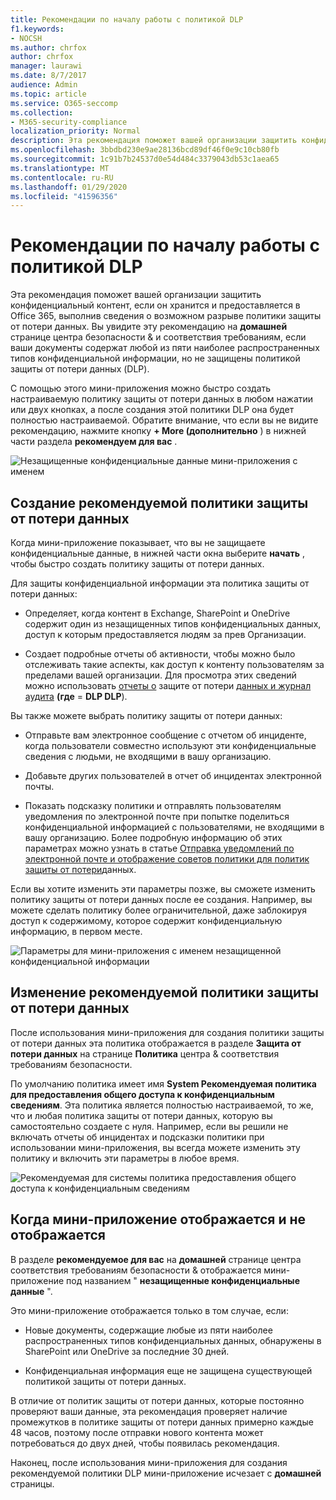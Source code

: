 ```yaml
---
title: Рекомендации по началу работы с политикой DLP
f1.keywords:
- NOCSH
ms.author: chrfox
author: chrfox
manager: laurawi
ms.date: 8/7/2017
audience: Admin
ms.topic: article
ms.service: O365-seccomp
ms.collection:
- M365-security-compliance
localization_priority: Normal
description: Эта рекомендация поможет вашей организации защитить конфиденциальный контент, если он хранится и предоставляется в Office 365, выполнив сведения о возможном разрыве политики защиты от потери данных. Вы увидите эту рекомендацию на домашней странице центра безопасности &amp; и соответствия требованиям, если ваши документы содержат любой из пяти наиболее распространенных типов конфиденциальной информации, но не защищены политикой DLP.
ms.openlocfilehash: 3bbdbd230e9ae28136bcd89df46f0e9c10cb80fb
ms.sourcegitcommit: 1c91b7b24537d0e54d484c3379043db53c1aea65
ms.translationtype: MT
ms.contentlocale: ru-RU
ms.lasthandoff: 01/29/2020
ms.locfileid: "41596356"
---
```

# <a name="get-started-with-dlp-policy-recommendations"></a>Рекомендации по началу работы с политикой DLP

Эта рекомендация поможет вашей организации защитить конфиденциальный контент, если он хранится и предоставляется в Office 365, выполнив сведения о возможном разрыве политики защиты от потери данных. Вы увидите эту рекомендацию на **домашней** странице центра безопасности &amp; и соответствия требованиям, если ваши документы содержат любой из пяти наиболее распространенных типов конфиденциальной информации, но не защищены политикой защиты от потери данных (DLP). 
  
С помощью этого мини-приложения можно быстро создать настраиваемую политику защиты от потери данных в любом нажатии или двух кнопках, а после создания этой политики DLP она будет полностью настраиваемой. Обратите внимание, что если вы не видите рекомендацию, нажмите кнопку **+ More (дополнительно** ) в нижней части раздела **рекомендуем для вас** . 
  
![Незащищенные конфиденциальные данные мини-приложения с именем](media/91bc04d2-6eff-4294-8b73-b2d56d26ffc4.png)
  
## <a name="create-the-recommended-dlp-policy"></a>Создание рекомендуемой политики защиты от потери данных

Когда мини-приложение показывает, что вы не защищаете конфиденциальные данные, в нижней части окна выберите **начать** , чтобы быстро создать политику защиты от потери данных. 
  
Для защиты конфиденциальной информации эта политика защиты от потери данных:
  
- Определяет, когда контент в Exchange, SharePoint и OneDrive содержит один из незащищенных типов конфиденциальных данных, доступ к которым предоставляется людям за прев Организации.
    
- Создает подробные отчеты об активности, чтобы можно было отслеживать такие аспекты, как доступ к контенту пользователям за пределами вашей организации. Для просмотра этих сведений можно использовать [отчеты о](view-the-dlp-reports.md) защите от потери [данных и журнал аудита](search-the-audit-log-in-security-and-compliance.md) **(где** = **DLP DLP**).
    
Вы также можете выбрать политику защиты от потери данных:
  
- Отправьте вам электронное сообщение с отчетом об инциденте, когда пользователи совместно используют эти конфиденциальные сведения с людьми, не входящими в вашу организацию.
    
- Добавьте других пользователей в отчет об инцидентах электронной почты.
    
- Показать подсказку политики и отправлять пользователям уведомления по электронной почте при попытке поделиться конфиденциальной информацией с пользователями, не входящими в вашу организацию. Более подробную информацию об этих параметрах можно узнать в статье [Отправка уведомлений по электронной почте и отображение советов политики для политик защиты от потери](use-notifications-and-policy-tips.md)данных.
    
Если вы хотите изменить эти параметры позже, вы сможете изменить политику защиты от потери данных после ее создания. Например, вы можете сделать политику более ограничительной, даже заблокируя доступ к содержимому, которое содержит конфиденциальную информацию, в первом месте.
  
![Параметры для мини-приложения с именем незащищенной конфиденциальной информации](media/b6106cbd-1bed-4582-aaef-b678de470c9b.png)
  
## <a name="edit-the-recommended-dlp-policy"></a>Изменение рекомендуемой политики защиты от потери данных

После использования мини-приложения для создания политики защиты от потери данных эта политика отображается в разделе **Защита от потери данных** на странице **Политика** центра &amp; соответствия требованиям безопасности. 
  
По умолчанию политика имеет имя **System Рекомендуемая политика для предоставления общего доступа к конфиденциальным сведениям**. Эта политика является полностью настраиваемой, то же, что и любая политика защиты от потери данных, которую вы самостоятельно создаете с нуля. Например, если вы решили не включать отчеты об инцидентах и подсказки политики при использовании мини-приложения, вы всегда можете изменить эту политику и включить эти параметры в любое время.
  
![Рекомендуемая для системы политика предоставления общего доступа к конфиденциальным сведениям](media/2fc49f25-ec25-4433-add4-d60f73888f13.png)
  
## <a name="when-the-widget-does-and-does-not-appear"></a>Когда мини-приложение отображается и не отображается

В разделе **рекомендуемое для вас** на **домашней** странице центра соответствия требованиям безопасности &amp; отображается мини-приложение под названием " **незащищенные конфиденциальные данные** ". 
  
Это мини-приложение отображается только в том случае, если:
  
- Новые документы, содержащие любые из пяти наиболее распространенных типов конфиденциальных данных, обнаружены в SharePoint или OneDrive за последние 30 дней.
    
- Конфиденциальная информация еще не защищена существующей политикой защиты от потери данных.
    
В отличие от политик защиты от потери данных, которые постоянно проверяют ваши данные, эта рекомендация проверяет наличие промежутков в политике защиты от потери данных примерно каждые 48 часов, поэтому после отправки нового контента может потребоваться до двух дней, чтобы появилась рекомендация.
  
Наконец, после использования мини-приложения для создания рекомендуемой политики DLP мини-приложение исчезает с **домашней** страницы. 
  

